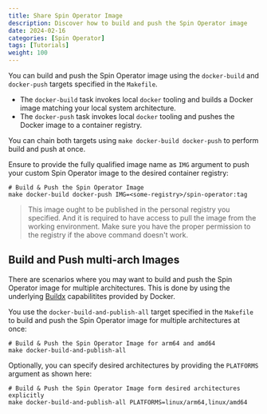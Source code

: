```yaml
---
title: Share Spin Operator Image
description: Discover how to build and push the Spin Operator image
date: 2024-02-16
categories: [Spin Operator]
tags: [Tutorials]
weight: 100
---
```


You can build and push the Spin Operator image using the `docker-build` and `docker-push` targets specified in the `Makefile`.

 * The `docker-build` task invokes local `docker` tooling and builds a Docker image matching your local system architecture. 
 * The `docker-push` task invokes local `docker` tooling and pushes the Docker image to a container registry.

You can chain both targets using `make docker-build docker-push` to perform build and push at once. 

Ensure to provide the fully qualified image name as `IMG` argument to push your custom Spin Operator image to the desired container registry:

```shell
# Build & Push the Spin Operator Image
make docker-build docker-push IMG=<some-registry>/spin-operator:tag
```

> This image ought to be published in the personal registry you specified. And it is required to have access to pull the image from the working environment. Make sure you have the proper permission to the registry if the above command doesn't work.

## Build and Push multi-arch Images

There are scenarios where you may want to build and push the Spin Operator image for multiple architectures. This is done by using the underlying [Buildx](https://docs.docker.com/build/architecture/) capabilitites provided by Docker.

You use the `docker-build-and-publish-all` target specified in the `Makefile` to build and push the Spin Operator image for multiple architectures at once:

```shell
# Build & Push the Spin Operator Image for arm64 and amd64
make docker-build-and-publish-all
```

Optionally, you can specify desired architectures by providing the `PLATFORMS` argument as shown here:

```shell
# Build & Push the Spin Operator Image form desired architectures explicitly
make docker-build-and-publish-all PLATFORMS=linux/arm64,linux/amd64
```
